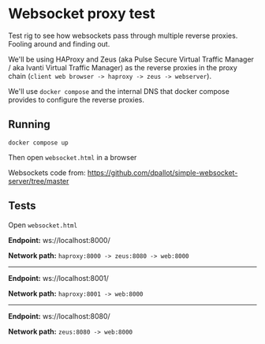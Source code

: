 # Websocket proxy test

Test rig to see how websockets pass through multiple reverse proxies. Fooling around and finding out.

We'll be using HAProxy and Zeus (aka Pulse Secure Virtual Traffic Manager / aka Ivanti Virtual Traffic Manager) as the reverse proxies in the proxy chain (`client web browser -> haproxy -> zeus -> webserver`).

We'll use `docker compose` and the internal DNS that docker compose provides to configure the reverse proxies.

## Running

```
docker compose up
```

Then open `websocket.html` in a browser

Websockets code from: https://github.com/dpallot/simple-websocket-server/tree/master

## Tests

Open `websocket.html`

**Endpoint:** ws://localhost:8000/

**Network path:** `haproxy:8000 -> zeus:8080 -> web:8000`

---

**Endpoint:** ws://localhost:8001/

**Network path:** `haproxy:8001 -> web:8000`

---

**Endpoint:** ws://localhost:8080/

**Network path:** `zeus:8080 -> web:8000`
